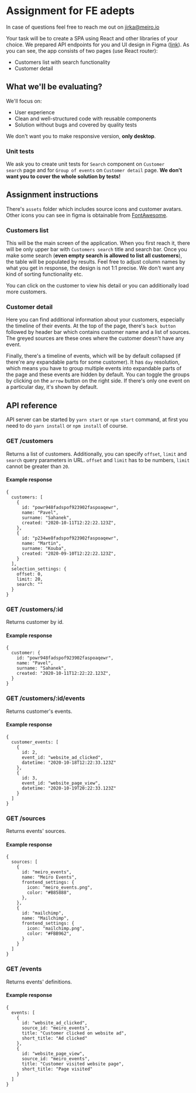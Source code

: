 # Assignment for FE adepts

In case of questions feel free to reach me out on [jirka@meiro.io](mailto:jirka@meiro.io)

Your task will be to create a SPA using React and other libraries of your choice. We prepared API endpoints for you and UI design in Figma ([link](https://www.figma.com/file/T923VtGAxtxaXHOjZ98gF4/CDP-dev?node-id=0%3A1)). As you can see, the app consists of two pages (use React router):

- Customers list with search functionality
- Customer detail

## What we'll be evaluating?

We'll focus on:

- User experience
- Clean and well-structured code with reusable components
- Solution without bugs and covered by quality tests

We don't want you to make responsive version, **only desktop**.

### Unit tests

We ask you to create unit tests for `Search` component on `Customer search` page and for `Group of events` on `Customer detail` page. **We don't want you to cover the whole solution by tests!**

## Assignment instructions

There's `assets` folder which includes source icons and customer avatars. Other icons you can see in figma is obtainable from [FontAwesome](https://fontawesome.com/).

### Customers list

This will be the main screen of the application. When you first reach it, there will be only upper bar with `Customers search` title and search bar. Once you make some search (**even empty search is allowed to list all customers**), the table will be populated by results. Feel free to adjust column names by what you get in response, the design is not 1:1 precise. We don't want any kind of sorting functionality etc.

You can click on the customer to view his detail or you can additionally load more customers.

### Customer detail

Here you can find additional information about your customers, especially the timeline of their events. At the top of the page, there's `back button` followed by header bar which contains customer name and a list of sources. The greyed sources are these ones where the customer doesn't have any event.

Finally, there's a timeline of events, which will be by default collapsed (if there're any expandable parts for some customer). It has `day` resolution, which means you have to group multiple events into expandable parts of the page and these events are hidden by default. You can toggle the groups by clicking on the `arrow` button on the right side. If there's only one event on a particular day, it's shown by default.

## API reference

API server can be started by `yarn start` or `npm start` command, at first you need to do `yarn install` or `npm install` of course.

### GET /customers

Returns a list of customers. Additionally, you can specify `offset`, `limit` and `search` query parameters in URL. `offset` and `limit` has to be numbers, `limit` cannot be greater than `20`.

#### Example response

```
{
  customers: [
    {
      id: "powr948fadspof923902faspoaqewr",
      name: "Pavel",
      surname: "Sahanek",
      created: "2020-10-11T12:22:22.123Z",
    },
    {
      id: "p234we8fadspof923902faspoaqewr",
      name: "Martin",
      surname: "Kouba",
      created: "2020-09-10T12:22:22.123Z",
    }
  ],
  selection_settings: {
    offset: 0,
    limit: 20,
    search: ""
  }
}
```

### GET /customers/:id

Returns customer by id.

#### Example response

```
{
  customer: {
    id: "powr948fadspof923902faspoaqewr",
    name: "Pavel",
    surname: "Sahanek",
    created: "2020-10-11T12:22:22.123Z",
  }
}
```

### GET /customers/:id/events

Returns customer's events.

#### Example response

```
{
  customer_events: [
    {
      id: 2,
      event_id: "website_ad_clicked",
      datetime: "2020-10-18T12:22:33.123Z"
    },
    {
      id: 3,
      event_id: "website_page_view",
      datetime: "2020-10-19T20:22:33.123Z"
    }
  ]
}
```

### GET /sources

Returns events' sources.

#### Example response

```
{
  sources: [
    {
      id: "meiro_events",
      name: "Meiro Events",
      frontend_settings: {
        icon: "meiro_events.png",
        color: "#B85888",
      },
    },
    {
      id: "mailchimp",
      name: "Mailchimp",
      frontend_settings: {
        icon: "mailchimp.png",
        color: "#FBB962",
      }
    }
  ]
}
```

### GET /events

Returns events' definitions.

#### Example response

```
{
  events: [
    {
      id: "website_ad_clicked",
      source_id: "meiro_events",
      title: "Customer clicked on website ad",
      short_title: "Ad clicked"
    },
    {
      id: "website_page_view",
      source_id: "meiro_events",
      title: "Customer visited website page",
      short_title: "Page visited"
    }
  ]
}
```
